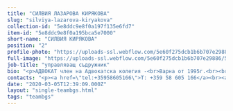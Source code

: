 ```yaml
---
title: "СИЛВИЯ ЛАЗАРОВА КИРЯКОВА"
slug: "silviya-lazarova-kiryakova"
collection-id: "5e8ddc9e8f0a197f135e6fd7"
item-id: "5e8ddc9e8f0a195bca5e7000"
short-name: "СИЛВИЯ КИРЯКОВА"
position: "2"
profile-photo: "https://uploads-ssl.webflow.com/5e60f275dcb1b6b707e29886/5e60f2ed1965c111f291c40f_5e52e2ad16879c411ac75cd6_5ca3920650cb2ea32021f18c_Kiryakova_Small.jpeg"
full-image: "https://uploads-ssl.webflow.com/5e60f275dcb1b6b707e29886/5e87102cb6d84249c61e14b2_image%2014.jpg"
job-title: "управляващ съдружник"
bio: "<p>АДВОКАТ член на Адвокатска колегия -<br>Варна от 1995г.<br><br>ОБРАЗОВАНИЕ:<br>СУ \"Св.Климент Охридски\"<br>дипломиран: 1993г.<br>придобита правоспособност: 1994г.<br><br>ОБЛАСТИ НА ПРАКТИКА:<br>Търговско и дружествено право, несъстоятелност, недвижими имоти и строителство, банки и финанси, търговски сделки, процесуално представителство пред съд и арбитраж.</p>"
contacts: "<p><a href=\"tel:+35958605166\">T: +359 58 605 166</a><br><a href=\"tel:+359885887888\">M: +359 886 887 888</a><br><a href=\"mailto:kiryakova@kantora.bg\">KIRYAKOVA@KANTORA.BG</a><br>SKYPE: ADVOKAT_SILVIYA_KIRYAKOVA</p>"
date: "2020-03-05T12:39:09.000Z"
layout: "single-teambgs.html"
tags: "teambgs"
---
```



